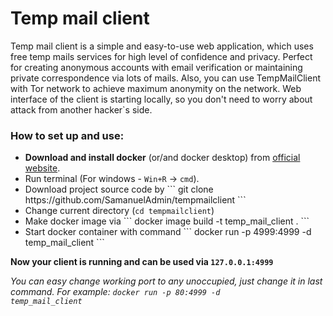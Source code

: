 <h1>Temp mail client</h1>


Temp mail client is a simple and easy-to-use web application, 
which uses free temp mails services for high level of confidence and privacy. Perfect for creating anonymous 
accounts with email verification or maintaining private correspondence via lots of mails.
Also, you can use TempMailClient with Tor network to achieve maximum anonymity on the network.
Web interface of the client is starting locally, so you don't need to worry about attack from
another hacker`s side.



<h3>How to set up and use:</h3>

<ul>
<li><strong>Download and install docker</strong> (or/and docker desktop) from <a href="https://www.docker.com/">official website</a>.</li>
<li>Run terminal (For windows - <code>Win+R</code> -> <code>cmd</code>).</li>
<li>Download project source code by
```
git clone https://github.com/SamanuelAdmin/tempmailclient
```</li>
<li>Change current directory (<code>cd tempmailclient</code>)</li>
<li>Make docker image via
```
docker image build -t temp_mail_client .
```</li>
<li>Start docker container with command
```
docker run -p 4999:4999 -d temp_mail_client
```</li>
</ul>
<strong>Now your client is running and can be used via <code>127.0.0.1:4999</code></strong>


<i> You can easy change working port to any unoccupied, just change it in last command. For example: <code>docker run -p 80:4999 -d temp_mail_client</code></i>
